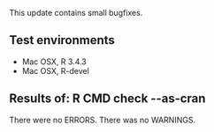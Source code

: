 This update contains small bugfixes.

## Test environments
* Mac OSX, R 3.4.3
* Mac OSX, R-devel


## Results of: R CMD check --as-cran
There were no ERRORS.
There was no WARNINGS.